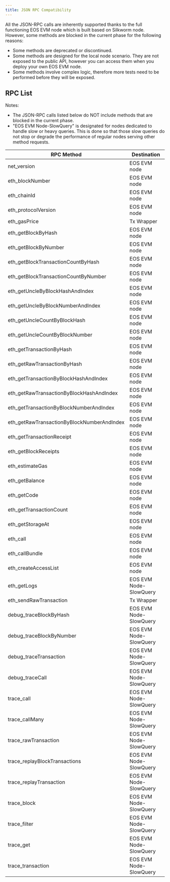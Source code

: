 ```yaml
---
title: JSON RPC Compatibility
---
```


All the JSON-RPC calls are inherently supported thanks to the full functioning EOS EVM node which is built based on Silkworm node. However, some methods are blocked in the current phase for the following reasons:

* Some methods are deprecated or discontinued.
* Some methods are designed for the local node scenario. They are not exposed to the public API, however you can access them when you deploy your own EOS EVM node.
* Some methods involve complex logic, therefore more tests need to be performed before they will be exposed.

## RPC List

Notes:
* The JSON-RPC calls listed below do NOT include methods that are blocked in the current phase.
* "EOS EVM Node-SlowQuery" is designated for nodes dedicated to handle slow or heavy queries. This is done so that those slow queries do not stop or degrade the performance of regular nodes serving other method requests.

| RPC Method                                  | Destination  |
| ------------------------------------------- | ------------ |
| net\_version                                | EOS EVM node |
| eth\_blockNumber                            | EOS EVM node |
| eth\_chainId                                | EOS EVM node |
| eth\_protocolVersion                        | EOS EVM node |
| eth\_gasPrice                               | Tx Wrapper   |
| eth\_getBlockByHash                         | EOS EVM node |
| eth\_getBlockByNumber                       | EOS EVM node |
| eth\_getBlockTransactionCountByHash         | EOS EVM node |
| eth\_getBlockTransactionCountByNumber       | EOS EVM node |
| eth\_getUncleByBlockHashAndIndex            | EOS EVM node |
| eth\_getUncleByBlockNumberAndIndex          | EOS EVM node |
| eth\_getUncleCountByBlockHash               | EOS EVM node |
| eth\_getUncleCountByBlockNumber             | EOS EVM node |
| eth\_getTransactionByHash                   | EOS EVM node |
| eth\_getRawTransactionByHash                | EOS EVM node |
| eth\_getTransactionByBlockHashAndIndex      | EOS EVM node |
| eth\_getRawTransactionByBlockHashAndIndex   | EOS EVM node |
| eth\_getTransactionByBlockNumberAndIndex    | EOS EVM node |
| eth\_getRawTransactionByBlockNumberAndIndex | EOS EVM node |
| eth\_getTransactionReceipt                  | EOS EVM node |
| eth\_getBlockReceipts                       | EOS EVM node |
| eth\_estimateGas                            | EOS EVM node |
| eth\_getBalance                             | EOS EVM node |
| eth\_getCode                                | EOS EVM node |
| eth\_getTransactionCount                    | EOS EVM node |
| eth\_getStorageAt                           | EOS EVM node |
| eth\_call                                   | EOS EVM node |
| eth\_callBundle                             | EOS EVM node |
| eth\_createAccessList                       | EOS EVM node |
| eth\_getLogs                                | EOS EVM Node-SlowQuery |
| eth\_sendRawTransaction                     | Tx Wrapper   |
| debug\_traceBlockByHash                     | EOS EVM Node-SlowQuery |
| debug\_traceBlockByNumber                   | EOS EVM Node-SlowQuery |
| debug\_traceTransaction                     | EOS EVM Node-SlowQuery |
| debug\_traceCall                            | EOS EVM Node-SlowQuery |
| trace\_call                                 | EOS EVM Node-SlowQuery |
| trace\_callMany                             | EOS EVM Node-SlowQuery |
| trace\_rawTransaction                       | EOS EVM Node-SlowQuery |
| trace\_replayBlockTransactions              | EOS EVM Node-SlowQuery |
| trace\_replayTransaction                    | EOS EVM Node-SlowQuery |
| trace\_block                                | EOS EVM Node-SlowQuery |
| trace\_filter                               | EOS EVM Node-SlowQuery |
| trace\_get                                  | EOS EVM Node-SlowQuery |
| trace\_transaction                          | EOS EVM Node-SlowQuery |
